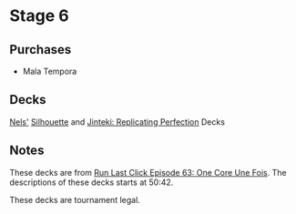 # Stage 6

## Purchases

* Mala Tempora

## Decks

[Nels'](https://www.idlethumbs.net/terminal7) [Silhouette](https://netrunnerdb.com/en/decklist/37178/beginner-s-silhouette) and [Jinteki: Replicating Perfection](https://netrunnerdb.com/en/decklist/37177/beginner-s-replicating-perfection) Decks

## Notes

These decks are from [Run Last Click Episode 63: One Core Une Fois](http://runlastclick.blogspot.ca/2016/08/episode-63-one-core-une-fois.html). The descriptions of these decks starts at 50:42.

These decks are tournament legal.